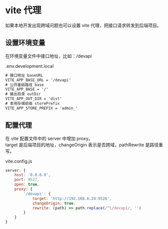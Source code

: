 # vite 代理

如果本地开发出现跨域问题也可以设置 vite 代理，把接口请求转发到后端项目。

## 设置环境变量

在环境变量文件中接口地址，比如：/devapi

.env.development.local

```txt
# 接口地址 baseURL
VITE_APP_BASE_URL = '/devapi'
# 公共基础路径 base
VITE_APP_BASE = '/'
# 输出目录 outDir
VITE_APP_OUT_DIR = 'dist'
# 本地存储前缀 storePrefix
VITE_APP_STORE_PREFIX = 'admin_'
```

## 配置代理

在 vite 配置文件中的 server 中增加 proxy。  
target 是后端项目的地址，changeOrigin 表示是否跨域，pathRewrite 是路径重写。

vite.config.js

```js
server: {
	host: '0.0.0.0',
	port: 9527,
	open: true,
	proxy: {
		'/devapi': {
			target: 'http://192.168.6.24:9526',
			changeOrigin: true,
			rewrite: (path) => path.replace(/^\/devapi/, '')
		}
	}
}
```
